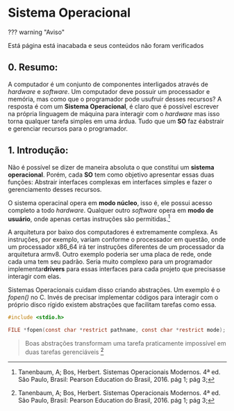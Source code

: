 # Sistema Operacional

??? warning "Aviso"

Está página está inacabada e seus conteúdos não foram verificados

## 0. Resumo:

A computador é um conjunto de componentes interligados através de _hardware_ e _software_. Um computador deve possuir um processador e memória, mas como que o programador pode usufruir desses recursos? A resposta é com um **Sistema Operacional**, é claro que é possível escrever na própria linguagem de máquina para interagir com o _hardware_ mas isso torna qualquer tarefa simples em uma árdua. Tudo que um **SO** faz éabstrair e gerenciar recursos para o programador.

## 1. Introdução: 

Não é possível se dizer de maneira absoluta o que constitui um **sistema operacional**. Porém, cada **SO** tem como objetivo apresentar essas duas funções: Abstrair interfaces complexas em interfaces simples e fazer o gerenciamento desses recursos.

O sistema operacinal opera em **modo núcleo**, isso é, ele possui acesso completo a todo _hardware_. Qualquer outro _software_ opera em **modo de usuário**, onde apenas certas instruções são permitidas.[^1]

A arquitetura por baixo dos computadores é extremamente complexa. As instruções, por exemplo, variam conforme o processador em questão, onde um processador x86_64 irá ter instruções diferentes de um processador da arquitetura armv8. Outro exemplo poderia ser uma placa de rede, onde cada uma tem seu padrão. Seria muito complexo para um programador implementar**drivers** para essas interfaces para cada projeto que precisasse interagir com elas.

Sistemas Operacionais cuidam disso criando abstrações. Um exemplo é o _fopen()_ no C. Invés de precisar implementar códigos para interagir com o próprio disco rígido existem abstrações que facilitam tarefas como essa.

```C
#include <stdio.h>

FILE *fopen(const char *restrict pathname, const char *restrict mode);

```

> Boas abstrações transformam uma tarefa praticamente impossível em duas tarefas gerenciáveis [^1]


[^1]: Tanenbaum, A; Bos, Herbert. Sistemas Operacionais Modernos. 4ª ed. São Paulo, Brasil: Pearson Education do Brasil, 2016. pág 1; pág 3;
